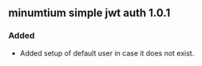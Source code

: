 ## minumtium simple jwt auth 1.0.1
### Added
- Added setup of default user in case it does not exist.